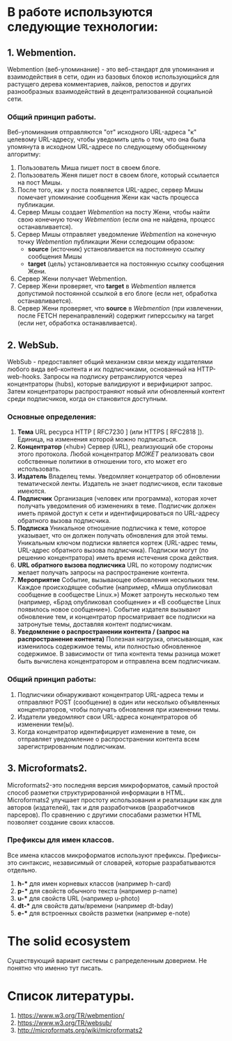 # В работе используются следующие технологии:
## 1. Webmention.
Webmention (веб-упоминание) - это веб-стандарт для упоминания и взаимодействия в сети, один из базовых блоков использующийся для растущего дерева комментариев, лайков, репостов и других разнообразных взаимодействий в децентрализованной социальной сети.
### Общий принцип работы.
Веб-упоминания отправляются "от" исходного URL-адреса "к" целевому URL-адресу, чтобы уведомить цель о том, что она была упомянута в исходном URL-адресе по следующему обобщенному алгоритму:

1. Пользователь Миша пишет пост в своем блоге.
2. Пользователь Женя пишет пост в своем блоге, который ссылается на пост Мишы.
3. После того, как у поста появляется URL-адрес, сервер Мишы помечает упоминание сообщения Жени как часть процесса публикации.
4. Сервер Мишы создает _Webmention_ на посту Жени, чтобы найти свою конечную точку _Webmention_ (если она не найдена, процесс останавливается).
5. Сервер Мишы отправляет уведомление _Webmention_ на конечную точку _Webmention_ публикации Жени сследющим образом:
    * __source__ (источник) установливается на постоянную ссылку сообщения Мишы
    * __target__ (цель) установливается на постоянную ссылку сообщения Жени.
6. Сервер Жени получает Webmention.
7. Сервер Жени проверяет, что __target__ в _Webmention_ является допустимой постоянной ссылкой в его блоге (если нет, обработка останавливается).
8. Сервер Жени проверяет, что __source__ в _Webmention_ (при извлечении, после FETCH перенаправлений) содержит гиперссылку на target (если нет, обработка останавливается).

## 2. WebSub.
WebSub - предоставляет общий механизм связи между издателями любого вида веб-контента и их подписчиками, основанный на HTTP-web-hooks. Запросы на подписку ретранслируются через концентраторы (hubs), которые валидируют и верифицирют запрос. Затем концентраторы распространяют новый или обновленный контент среди подписчиков, когда он становится доступным.

### Основные определения:
1. __Тема__
URL ресурса HTTP [ RFC7230 ] (или HTTPS [ RFC2818 ]). Единица, на изменения которой можно подписаться.
2. __Концентратор__ («hub»)
Сервер (URL), реализующий обе стороны этого протокола. Любой концентратор _МОЖЕТ_ реализовать свои собственные политики в отношении того, кто может его использовать.
3. __Издатель__
Владелец темы. Уведомляет концетратор об обновлении тематической ленты. Издатель не знает подписчиков, если таковые имеются.
4. __Подписчик__
Организация (человек или программа), которая хочет получать уведомления об изменениях в теме. Подписчик должен иметь прямой доступ к сети и идентифицироваться по URL-адресу обратного вызова подписчика.
5. __Подписка__
Уникальное отношение подписчика к теме, которое указывает, что он должен получать обновления для этой темы. Уникальным ключом подписки является кортеж (URL-адрес темы, URL-адрес обратного вызова подписчика). Подписки могут (по решению концентратора) иметь время истечения срока действия.
6. __URL обратного вызова подписчика__
URL по которому подписчик желает получать запросы на распространение контента.
7. __Мероприятие__
Событие, вызывающее обновления нескольких тем. Каждое происходящее событие (например, «Миша опубликовал сообщение в сообществе Linux.») Может затронуть несколько тем (например, «Брэд опубликовал сообщение» и «В сообществе Linux появилось новое сообщение»). Событие издателя вызывают обновление тем, и концентратор просматривает все подписки на затронутые темы, доставляя контент подписчикам.
8. __Уведомление о распространении контента / (запрос на распространение контента)__
Полезная нагрузка, описывающая, как изменилось содержимое темы, или полностью обновленное содержимое. В зависимости от типа контента темы разница может быть вычислена концентратором и отправлена всем подписчикам.

### Общий принцип работы:
1. Подписчики обнаруживают концентратор URL-адреса темы и отправляют POST (сообщение) в один или несколько объявленных концентраторов, чтобы получать обновления при изменении темы.
2. Издатели уведомляют свои URL-адреса концентраторов об изменении тем(ы).
3. Когда концентратор идентифицирует изменение в теме, он отправляет уведомление о распространении контента всем зарегистрированным подписчикам.

## 3. Microformats2.
Microformats2-это последняя версия микроформатов, самый простой способ разметки структурированной информации в HTML. Microformats2 улучшает простоту использования и реализации как для авторов (издателей), так и для разработчиков (разработчиков парсеров). По сравнению с другими спосабами разметки HTML позволяет создание своих классов.

### Префиксы для имен классов.
Все имена классов микроформатов используют префиксы. Префиксы-это синтаксис, независимый от словарей, которые разрабатываются отдельно.
1. __h-*__ для имен корневых классов (например h-card)
2. __p-*__ для свойств обычного текста (например p-name)
3. __u-*__ для свойств URL (например u-photo)
4. __dt-*__ для свойств даты/времени (например dt-bday)
5. __e-*__ для встроенных свойств разметки (например e-note)

# The solid ecosystem
Существующий вариант системы с рапределенным доверием. Не понятно что именно тут писать.

# Список литературы.
1. https://www.w3.org/TR/webmention/
2. https://www.w3.org/TR/websub/
1. http://microformats.org/wiki/microformats2
